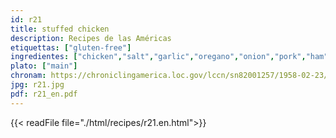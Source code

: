 ```yaml
---
id: r21
title: stuffed chicken
description: Recipes de las Américas
etiquettas: ["gluten-free"]
ingredientes: ["chicken","salt","garlic","oregano","onion","pork","ham","butter","tomato sauce","raisins"]
plato: ["main"]
chronam: https://chroniclingamerica.loc.gov/lccn/sn82001257/1958-02-23/ed-1/seq-5/
jpg: r21.jpg
pdf: r21_en.pdf
---
```


{{< readFile file="./html/recipes/r21.en.html">}}